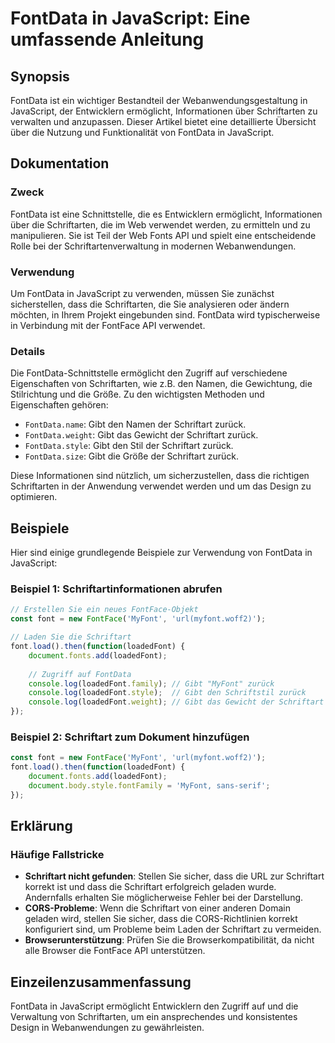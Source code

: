 <!--
Meta Description: # FontData in JavaScript: Eine umfassende Anleitung ## Synopsis FontData ist ein wichtiger Bestandteil der Webanwendungsgestaltung in JavaScript, der ...
Meta Keywords: die, fontdata, der, schriftart, und
-->

# FontData in JavaScript: Eine umfassende Anleitung

## Synopsis
FontData ist ein wichtiger Bestandteil der Webanwendungsgestaltung in JavaScript, der Entwicklern ermöglicht, Informationen über Schriftarten zu verwalten und anzupassen. Dieser Artikel bietet eine detaillierte Übersicht über die Nutzung und Funktionalität von FontData in JavaScript.

## Dokumentation
### Zweck
FontData ist eine Schnittstelle, die es Entwicklern ermöglicht, Informationen über die Schriftarten, die im Web verwendet werden, zu ermitteln und zu manipulieren. Sie ist Teil der Web Fonts API und spielt eine entscheidende Rolle bei der Schriftartenverwaltung in modernen Webanwendungen.

### Verwendung
Um FontData in JavaScript zu verwenden, müssen Sie zunächst sicherstellen, dass die Schriftarten, die Sie analysieren oder ändern möchten, in Ihrem Projekt eingebunden sind. FontData wird typischerweise in Verbindung mit der FontFace API verwendet.

### Details
Die FontData-Schnittstelle ermöglicht den Zugriff auf verschiedene Eigenschaften von Schriftarten, wie z.B. den Namen, die Gewichtung, die Stilrichtung und die Größe. Zu den wichtigsten Methoden und Eigenschaften gehören:

- `FontData.name`: Gibt den Namen der Schriftart zurück.
- `FontData.weight`: Gibt das Gewicht der Schriftart zurück.
- `FontData.style`: Gibt den Stil der Schriftart zurück.
- `FontData.size`: Gibt die Größe der Schriftart zurück.

Diese Informationen sind nützlich, um sicherzustellen, dass die richtigen Schriftarten in der Anwendung verwendet werden und um das Design zu optimieren.

## Beispiele
Hier sind einige grundlegende Beispiele zur Verwendung von FontData in JavaScript:

### Beispiel 1: Schriftartinformationen abrufen
```javascript
// Erstellen Sie ein neues FontFace-Objekt
const font = new FontFace('MyFont', 'url(myfont.woff2)');

// Laden Sie die Schriftart
font.load().then(function(loadedFont) {
    document.fonts.add(loadedFont);
    
    // Zugriff auf FontData
    console.log(loadedFont.family); // Gibt "MyFont" zurück
    console.log(loadedFont.style);  // Gibt den Schriftstil zurück
    console.log(loadedFont.weight); // Gibt das Gewicht der Schriftart zurück
});
```

### Beispiel 2: Schriftart zum Dokument hinzufügen
```javascript
const font = new FontFace('MyFont', 'url(myfont.woff2)');
font.load().then(function(loadedFont) {
    document.fonts.add(loadedFont);
    document.body.style.fontFamily = 'MyFont, sans-serif';
});
```

## Erklärung
### Häufige Fallstricke
- **Schriftart nicht gefunden**: Stellen Sie sicher, dass die URL zur Schriftart korrekt ist und dass die Schriftart erfolgreich geladen wurde. Andernfalls erhalten Sie möglicherweise Fehler bei der Darstellung.
- **CORS-Probleme**: Wenn die Schriftart von einer anderen Domain geladen wird, stellen Sie sicher, dass die CORS-Richtlinien korrekt konfiguriert sind, um Probleme beim Laden der Schriftart zu vermeiden.
- **Browserunterstützung**: Prüfen Sie die Browserkompatibilität, da nicht alle Browser die FontFace API unterstützen.

## Einzeilenzusammenfassung
FontData in JavaScript ermöglicht Entwicklern den Zugriff auf und die Verwaltung von Schriftarten, um ein ansprechendes und konsistentes Design in Webanwendungen zu gewährleisten.